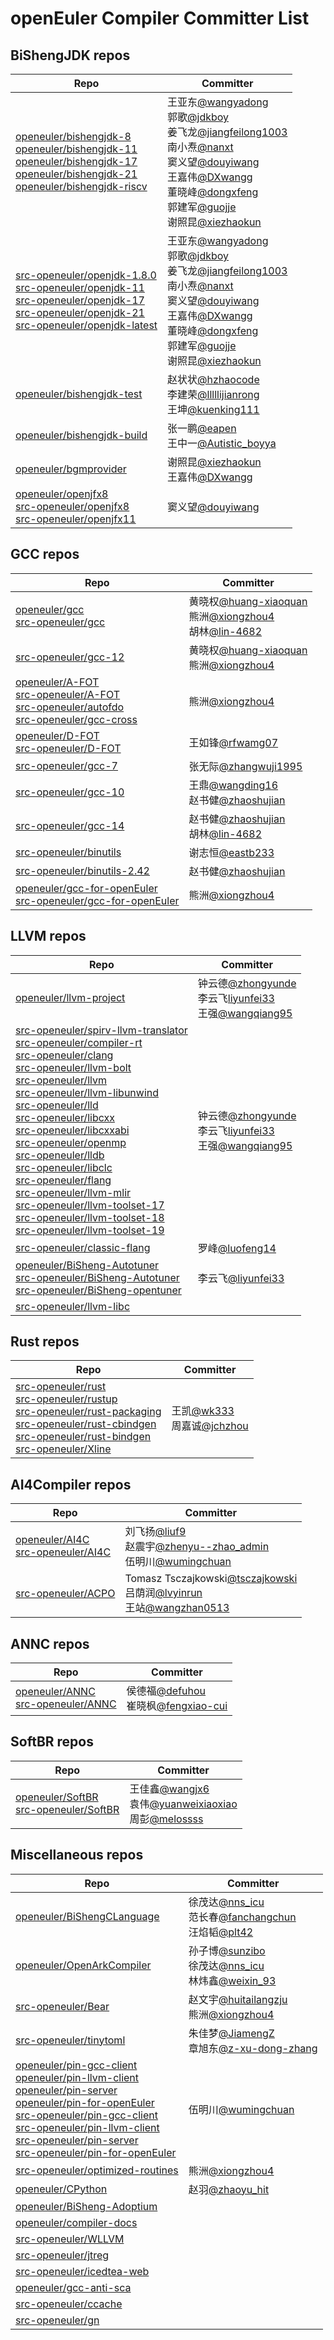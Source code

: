 # openEuler Compiler Committer List

## BiShengJDK repos
|                  Repo                   |                  Committer           |
| -------------------------- | --------------------------------- |
| [openeuler/bishengjdk-8](https://gitee.com/openeuler/bishengjdk-8) <br/> [openeuler/bishengjdk-11](https://gitee.com/openeuler/bishengjdk-11) <br/> [openeuler/bishengjdk-17](https://gitee.com/openeuler/bishengjdk-17) <br/> [openeuler/bishengjdk-21](https://gitee.com/openeuler/bishengjdk-21) <br/> [openeuler/bishengjdk-riscv](https://gitee.com/openeuler/bishengjdk-riscv) | 王亚东[@wangyadong](https://gitee.com/yd_wang) <br/> 郭歌[@jdkboy](https://gitee.com/jdkboy) <br/> 姜飞龙[@jiangfeilong1003](https://gitee.com/jiangfeilong1003) <br/> 南小焘[@nanxt](https://gitee.com/nanxt) <br/> 窦义望[@douyiwang](https://gitee.com/douyiwang) <br/> 王嘉伟[@DXwangg](https://gitee.com/DXwangg) <br/> 董晓峰[@dongxfeng](https://gitee.com/dongxfeng) <br/> 郭建军[@guojje](https://gitee.com/guojje) <br/> 谢照昆[@xiezhaokun](https://gitee.com/xiezhaokun) |
| [src-openeuler/openjdk-1.8.0](https://gitee.com/src-openeuler/openjdk-1.8.0) <br/> [src-openeuler/openjdk-11](https://gitee.com/src-openeuler/openjdk-11) <br/> [src-openeuler/openjdk-17](https://gitee.com/src-openeuler/openjdk-17) <br/> [src-openeuler/openjdk-21](https://gitee.com/src-openeuler/openjdk-21) <br/> [src-openeuler/openjdk-latest](https:/gitee.com/src-openeuler/openjdk-latest) | 王亚东[@wangyadong](https://gitee.com/yd_wang) <br/> 郭歌[@jdkboy](https://gitee.com/jdkboy) <br/> 姜飞龙[@jiangfeilong1003](https://gitee.com/jiangfeilong1003) <br/>  南小焘[@nanxt](https://gitee.com/nanxt) <br/> 窦义望[@douyiwang](https://gitee.com/douyiwang) <br/> 王嘉伟[@DXwangg](https://gitee.com/DXwangg) <br/> 董晓峰[@dongxfeng](https://gitee.com/dongxfeng) <br/> 郭建军[@guojje](https://gitee.com/guojje) <br/> 谢照昆[@xiezhaokun](https://gitee.com/xiezhaokun) |
| [openeuler/bishengjdk-test](https://gitee.com/openeuler/bishengjdk-test) | 赵状状[@hzhaocode](https://gitee.com/hzhaocode) <br/> 李建荣[@lllllijianrong](https://gitee.com/lllllijianrong) <br/> 王坤[@kuenking111](https://gitee.com/kuenking111) |
| [openeuler/bishengjdk-build](https://gitee.com/openeuler/bishengjdk-build) | 张一鹏[@eapen](https://gitee.com/eapen) <br/> 王中一[@Autistic_boyya](https://gitee.com/Autistic_boyya) |
| [openeuler/bgmprovider](https://gitee.com/openeuler/bgmprovider) | 谢照昆[@xiezhaokun](https://gitee.com/xiezhaokun) <br/> 王嘉伟[@DXwangg](https://gitee.com/DXwangg) |
| [openeuler/openjfx8](https://gitee.com/openeuler/bgmprovider) <br/> [src-openeuler/openjfx8](https://gitee.com/src-openeuler/openjfx8) <br/> [src-openeuler/openjfx11](https://gitee.com/src-openeuler/openjfx11) | 窦义望[@douyiwang](https://gitee.com/douyiwang) |


## GCC repos
|                    Repo                  |                Committer              |
| ---------------------------------------- | ------------------------------------- |
| [openeuler/gcc](https://gitee.com/openeuler/gcc) <br/> [src-openeuler/gcc](https://gitee.com/src-openeuler/gcc) | 黄晓权[@huang-xiaoquan](https://gitee.com/huang-xiaoquan) <br/> 熊洲[@xiongzhou4](https://gitee.com/xiongzhou4) <br/> 胡林[@lin-4682](https://gitee.com/lin-4682) |
| [src-openeuler/gcc-12](https://gitee.com/src-openeuler/gcc-12) | 黄晓权[@huang-xiaoquan](https://gitee.com/huang-xiaoquan) <br/> 熊洲[@xiongzhou4](https://gitee.com/xiongzhou4) |
| [openeuler/A-FOT](https://gitee.com/openeuler/A-FOT) <br/> [src-openeuler/A-FOT](https://gitee.com/src-openeuler/A-FOT) <br/> [src-openeuler/autofdo](https://gitee.com/src-openeuler/autofdo) <br/> [src-openeuler/gcc-cross](https://gitee.com/src-openeuler/gcc-cross) | 熊洲[@xiongzhou4](https://gitee.com/xiongzhou4) |
| [openeuler/D-FOT](https://gitee.com/openeuler/D-FOT) <br/> [src-openeuler/D-FOT](https://gitee.com/src-openeuler/D-FOT) |王如锋[@rfwamg07](https://gitee.com/rfwang07) |
| [src-openeuler/gcc-7](https://gitee.com/src-openeuler/gcc-7) | 张无际[@zhangwuji1995](https://gitee.com/zhangwuji1995) |
| [src-openeuler/gcc-10](https://gitee.com/src-openeuler/gcc-10) | 王鼎[@wangding16](https://gitee.com/wangding16) <br/> 赵书健[@zhaoshujian](https://gitee.com/zhaoshujian) |
| [src-openeuler/gcc-14](https://gitee.com/src-openeuler/gcc-14) | 赵书健[@zhaoshujian](https://gitee.com/zhaoshujian) <br/> 胡林[@lin-4682](https://gitee.com/lin-4682) |
| [src-openeuler/binutils](https://gitee.com/src-openeuler/binutils) | 谢志恒[@eastb233](https://gitee.com/eastb233) |
| [src-openeuler/binutils-2.42](https://gitee.com/src-openeuler/binutils-2.42) | 赵书健[@zhaoshujian](https://gitee.com/zhaoshujian) | 
| [openeuler/gcc-for-openEuler](https://gitee.com/openeuler/gcc-for-openEuler) <br/> [src-openeuler/gcc-for-openEuler](https://gitee.com/src-openeuler/gcc-for-openEuler) |熊洲[@xiongzhou4](https://gitee.com/xiongzhou4) |

## LLVM repos
|                 Repo       |               Committer           |
| -------------------------- | --------------------------------- |
| [openeuler/llvm-project](https://gitee.com/openeuler/llvm-project) | 钟云德[@zhongyunde](https://gitee.com/zhongyunde) <br/> 李云飞[liyunfei33](https://gitee.com/liyunfei33) <br/> 王强[@wangqiang95](https://gitee.com/wangqiang95) |
| [src-openeuler/spirv-llvm-translator](https://gitee.com/src-openeuler/spirv-llvm-translator) <br/> [src-openeuler/compiler-rt](https://gitee.com/src-openeuler/compiler-rt) <br/> [src-openeuler/clang](https://gitee.com/src-openeuler/clang) <br/> [src-openeuler/llvm-bolt](https://gitee.com/src-openeuler/llvm-bolt) <br/> [src-openeuler/llvm](https://gitee.com/src-openeuler/llvm) <br/> [src-openeuler/llvm-libunwind](https://gitee.com/src-openeuler/llvm-libunwind) <br/> [src-openeuler/lld](https://gitee.com/src-openeuler/lld) <br/> [src-openeuler/libcxx](https://gitee.com/src-openeuler/libcxx) <br/> [src-openeuler/libcxxabi](https://gitee.com/src-openeuler/libcxxabi) <br/> [src-openeuler/openmp](https://gitee.com/src-openeuler/openmp) <br/> [src-openeuler/lldb](https://gitee.com/src-openeuler/lldb) <br/> [src-openeuler/libclc](https://gitee.com/src-openeuler/libclc) <br/> [src-openeuler/flang](https://gitee.com/src-openeuler/flang) <br/> [src-openeuler/llvm-mlir](https://gitee.com/src-openeuler/llvm-mlir) <br/> [src-openeuler/llvm-toolset-17](https://gitee.com/src-openeuler/llvm-toolset-17) <br/> [src-openeuler/llvm-toolset-18](https://gitee.com/src-openeuler/llvm-toolset-18) <br/> [src-openeuler/llvm-toolset-19](https://gitee.com/src-openeuler/llvm-toolset-19) | 钟云德[@zhongyunde](https://gitee.com/zhongyunde) <br/> 李云飞[liyunfei33](https://gitee.com/liyunfei33) <br/> 王强[@wangqiang95](https://gitee.com/wangqiang95) |
|[src-openeuler/classic-flang](https://gitee.com/src-openeuler/classic-flang) | 罗峰[@luofeng14](https://gitee.com/luofeng14) |
|[openeuler/BiSheng-Autotuner](https://gitee.com/openeuler/BiSheng-Autotuner) <br/> [src-openeuler/BiSheng-Autotuner](https://gitee.com/src-openeuler/BiSheng-Autotuner) <br/> [src-openeuler/BiSheng-opentuner](https://gitee.com/src-openeuler/BiSheng-opentuner) | 李云飞[@liyunfei33](https://gitee.com/liyunfei33) |
|[src-openeuler/llvm-libc](https://gitee.com/src-openeuler/llvm-libc) | |

## Rust repos
|               Repo         |             Committer             |
| -------------------------- | --------------------------------- |
| [src-openeuler/rust](https://gitee.com/src-openeuler/rust) <br/> [src-openeuler/rustup](https://gitee.com/src-openeuler/rustup) <br/> [src-openeuler/rust-packaging](https://gitee.com/src-openeuler/rust-packaging) <br/> [src-openeuler/rust-cbindgen](https://gitee.com/src-openeuler/rust-cbindgen) <br/> [src-openeuler/rust-bindgen](https://gitee.com/src-openeuler/rust-bindgen) <br/> [src-openeuler/Xline](https://gitee.com/src-openeuler/Xline) | 王凯[@wk333](https://gitee.com/wk333) <br/> 周嘉诚[@jchzhou](https://gitee.com/jchzhou) |

## AI4Compiler repos
|             Repo           |              Committer            |
| -------------------------- | --------------------------------- |
| [openeuler/AI4C](https://gitee.com/openeuler/AI4C) <br/> [src-openeuler/AI4C](https://gitee.com/src-openeuler/AI4C) | 刘飞扬[@liuf9](https://gitee.com/liuf9) <br/> 赵震宇[@zhenyu--zhao_admin](https://gitee.com/zhenyu--zhao_admin) <br/> 伍明川[@wumingchuan](https://gitee.com/wumingchuan) |
|[src-openeuler/ACPO](https://github.com/Huawei-CPLLab/ACPO) | Tomasz Tsczajkowski[@tsczajkowski](https://gitee.com/tsczajkowski) <br/> 吕荫润[@lvyinrun](https://gitee.com/lvyinrun) <br/> 王站[@wangzhan0513](https://gitee.com/wangzhan0531) |

## ANNC repos
|            Repo            |               Committer           |
| -------------------------- | --------------------------------- |
| [openeuler/ANNC](https://gitee.com/openeuler/ANNC) <br/> [src-openeuler/ANNC](https://gitee.com/src-openeuler/ANNC) | 侯德福[@defuhou](https://gitee.com/defuhou) <br/> 崔晓枫[@fengxiao-cui](https://gitee.com/fengxiao-cui) |

## SoftBR repos
|            Repo            |               Committer           |
| -------------------------- | --------------------------------- |
| [openeuler/SoftBR](https://gitee.com/openeuler/SoftBR) <br/> [src-openeuler/SoftBR](https://gitee.com/src-openeuler/SoftBR) | 王佳鑫[@wangjx6](https://gitee.com/wangjx6) <br/> 袁伟[@yuanweixiaoxiao](https://gitee.com/yuanweixiaoxiao) <br/> 周彭[@melossss](https://gitee.com/melossss) |

## Miscellaneous repos
|            Repo            |               Committer           |
| -------------------------- | --------------------------------- |
| [openeuler/BiShengCLanguage](https://gitee.com/openeuler/BiShengCLanguage) | 徐茂达[@nns_icu](https://gitee.com/nns_icu) <br/> 范长春[@fanchangchun](https://gitee.com/fanchangchun) <br/> 汪焰韬[@plt42](https://gitee.com/plt42) |
| [openeuler/OpenArkCompiler](https://gitee.com/openeuler/OpenArkCompiler) | 孙子博[@sunzibo](https://gitee.com/sunzibo) <br/> 徐茂达[@nns_icu](https://gitee.com/nns_icu) <br/> 林炜鑫[@weixin_93](https://gitee.com/weixin_93) |
| [src-openeuler/Bear](https://gitee.com/src-openeuler/Bear) | 赵文宇[@huitailangzju](https://gitee.com/huitailangzju) <br/> 熊洲[@xiongzhou4](https://gitee.com/xiongzhou4) |
| [src-openeuler/tinytoml](https://gitee.com/src-openeuler/tinytoml) | 朱佳梦[@JiamengZ](https://gitee.com/JiamengZ) <br/> 章旭东[@z-xu-dong-zhang](https://gitee.com/z-xu-dong-zhang) |
| [openeuler/pin-gcc-client](https://gitee.com/openeuler/pin-gcc-client) <br/> [openeuler/pin-llvm-client](https://gitee.com/openeuler/pin-llvm-client) <br/> [openeuler/pin-server](https://gitee.com/openeuler/pin-server) <br/> [openeuler/pin-for-openEuler](https://gitee.com/openeuler/pin-for-openEuler) <br/> [src-openeuler/pin-gcc-client](https://gitee.com/src-openeuler/pin-gcc-client) <br/> [src-openeuler/pin-llvm-client](https://gitee.com/src-openeuler/pin-llvm-client) <br/> [src-openeuler/pin-server](https://gitee.com/src-openeuler/pin-server) <br/> [src-openeuler/pin-for-openEuler](https://gitee.com/src-openeuler/pin-for-openEuler) | 伍明川[@wumingchuan](https://gitee.com/wumingchuan) |
| [src-openeuler/optimized-routines](https://gitee.com/src-openeuler/optimized-routines) | 熊洲[@xiongzhou4](https://gitee.com/xiongzhou4) |
| [openeuler/CPython](https://gitee.com/openeuler/CPython) | 赵羽[@zhaoyu_hit](https://gitee.com/zhaoyu_hit) |
| [openeuler/BiSheng-Adoptium](https://gitee.com/openeuler/BiSheng-Adoptium) | |
| [openeuler/compiler-docs](https://gitee.com/openeuler/openeuler/compiler-docs) | |
| [src-openeuler/WLLVM](https://gitee.com/src-openeuler/WLLVM) | |
| [src-openeuler/jtreg](https://gitee.com/src-openeuler/jtreg) | |
| [src-openeuler/icedtea-web](https://gitee.com/src-openeuler/icedtea-web) | |
| [openeuler/gcc-anti-sca](https://gitee.com/openeuler/gcc-anti-sca) | |
| [src-openeuler/ccache](https://gitee.com/src-openeuler/ccache) | |
| [src-openeuler/gn](https://gitee.com/src-openeuler/gn) | |
